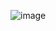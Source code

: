 ![image](https://github.com/hoangclw/J1.L.P0027-Hotel_Management-450/assets/136492579/8176f89d-0a53-4813-a405-630c99c1d396)
